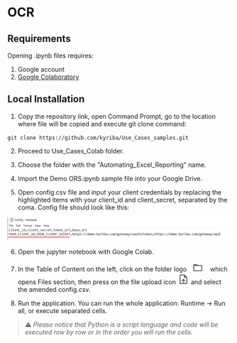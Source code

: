 # OCR



## Requirements

Opening .ipynb files requires:
1. Google account
2. [Google Colaboratory][1]

[1]: https://workspace.google.com/marketplace/app/colaboratory/1014160490159?pann=ogb


## Local Installation

1.  Copy the repository link, open Command Prompt, go to the location where file will be copied and execute git clone command:

```shell
git clone https://github.com/kyriba/Use_Cases_samples.git
```

2. Proceed to Use_Cases_Colab folder.

3. Choose the folder with the "Automating_Excel_Reporting" name.

4. Import the Demo ORS.ipynb sample file into your Google Drive.

5. Open config.csv file and input your client credentials by replacing the highlighted items with your client_id and client_secret, separated by the coma. Config file should look like this:

![config](config.png)

6. Open the jupyter notebook with Google Colab.

7. In the Table of Content on the left, click on the folder logo ![files](files.png) which opens Files section, then press on the file upload icon ![upload](upload.png) and select the amended config.csv.

8. Run the application. You can run the whole application: Runtime -> Run all, or execute separated cells.

> ⚠️  _Please notice that Python is a script language and code will be executed row by row or in the order you will run the cells._

